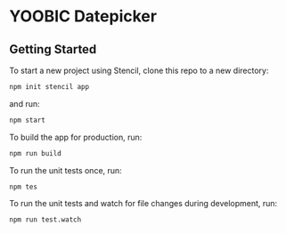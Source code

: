 # YOOBIC Datepicker

## Getting Started

To start a new project using Stencil, clone this repo to a new directory:

```bash
npm init stencil app
```

and run:

```bash
npm start
```

To build the app for production, run:

```bash
npm run build
```

To run the unit tests once, run:

```
npm tes
```

To run the unit tests and watch for file changes during development, run:

```
npm run test.watch
```
